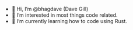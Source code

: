 - 👋 Hi, I’m @bhagdave (Dave Gill)
- 👀 I’m interested in most things code related.
- 🌱 I’m currently learning how to code using Rust.


<!---
bhagdave/bhagdave is a ✨ special ✨ repository because its `README.md` (this file) appears on your GitHub profile.
You can click the Preview link to take a look at your changes.
--->
